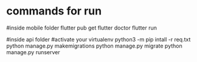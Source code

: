 # commands for run
#inside mobile folder
flutter pub get 
flutter doctor
flutter run

#inside api folder
#activate your virtualenv
python3 -m pip intall -r req.txt
python manage.py makemigrations
python manage.py migrate
python manage.py runserver
